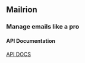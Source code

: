 ## Mailrion

### Manage emails like a pro

#### API Documentation

[API DOCS](<https://documenter.getpostman.com/view/5184549/2s8ZDbVLEM?fbclid=IwAR0dfQIjQJoaGBuDQyzsizBrJEqmh3_Ixjg-LJp8FpFMbF4XZRkoBpyVVQo](https://documenter.getpostman.com/view/5184549/2s8ZDbVLEM?fbclid=IwAR1mQGYmG2y0E_CGIrpvhs1DwsPD2OvATCbmwYsZkkOaiAcqCGYi-kW66I8#90e66736-9407-4d0b-bcfe-2c78c4eba628)https://documenter.getpostman.com/view/5184549/2s8ZDbVLEM?fbclid=IwAR1mQGYmG2y0E_CGIrpvhs1DwsPD2OvATCbmwYsZkkOaiAcqCGYi-kW66I8#90e66736-9407-4d0b-bcfe-2c78c4eba628>)

